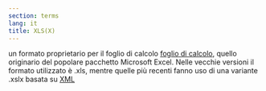 ```yaml
---
section: terms
lang: it
title: XLS(X)
---
```


un formato proprietario per il foglio di calcolo [foglio di calcolo](../spreadsheet/), quello originario del popolare pacchetto Microsoft Excel. Nelle vecchie versioni il formato utilizzato è .xls, mentre quelle più recenti fanno uso di una variante .xslx basata su [XML](../xml/)
